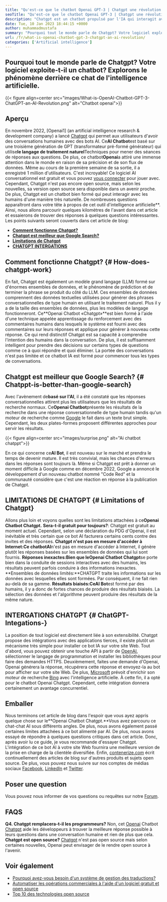 ```yaml
---
title: "Qu'est-ce que le chatbot Openai GPT-3 | Chatgpt une révolution de l'IA" 
seoTitle: "Qu'est-ce que le chatbot Openai GPT-3 | Chatgpt une révolution de l'IA" 
description: "Chatgpt est un chatbot propulsé par l'IA qui interagit avec les humains de manière naturelle. Ce chatbot OpenAI est basé sur le modèle de traitement de la langue appelée GPT-3." 
date: Tue, 10 Jan 2023 18:44:15 +0000
author: muhammadmustafa
summary: "Pourquoi tout le monde parle de Chatgpt? Votre logiciel exploite-t-il un chatbot? Explorons le phénomène derrière ce chat de l'intelligence artificielle." 
url: /fr/what-is-openai-chatbot-gpt-3-chatgpt-an-ai-revolution/
categories: ['Artificial intelligence']
---
```


## Pourquoi tout le monde parle de Chatgpt? Votre logiciel exploite-t-il un chatbot? Explorons le phénomène derrière ce chat de l'intelligence artificielle.

{{< figure align=center src="images/What-is-OpenAI-Chatbot-GPT-3-ChatGPT-an-AI-Revolution.png" alt="Chatbot openai">}}


## Aperçu

En novembre 2022, [Openai1] (an artificial intelligence research & development company) a lancé [Chatgpt][2] qui permet aux utilisateurs d'avoir des conversations humaines avec des bots AI. Ce**AI Chatbot**est basé sur une troisième génération de GPT (transformateur pré-formé générateur) qui utilise**le langage de traitement naturel**Techniques pour mener des séances de réponses aux questions. De plus, ce chatbot**Openai**a attiré une immense attention dans le monde en raison de sa précision et de son flux de données. Même au cours de la première semaine de sa sortie, il a enregistré 1 million d'utilisateurs. C'est incroyable!
Ce logiciel AI conversationnel est gratuit et vous pouvez [vous connecter][3] pour jouer avec. Cependant, Chatgpt n'est pas encore open source, mais selon les nouvelles, sa version open source sera disponible dans un avenir proche. De plus, Chatgpt est un chatbot bien formé qui peut interagir avec les humains d'une manière très naturelle. De nombreuses questions apparaîtront dans votre tête à propos de cet outil d'intelligence artificielle**. Ainsi, nous allons parcourir quelques kilomètres de l'avant dans cet article et essaierons de trouver des réponses à quelques questions intéressantes.
Les points suivants seront couverts dans cet article de blog:
  * **[Comment fonctionne Chatgpt?][4]**
  * **[Chatgpt est meilleur que Google Search?][5]**
  * **[Limitations de Chatgpt][6]**
  * **[CHATGPT INTERGATIONS][7]**

## Comment fonctionne Chatgpt?   {# How-does-chatgpt-work}
En fait, Chatgpt est également un modèle grand langage (LLM) formé sur d'énormes ensembles de données, et le phénomène de prédiction et de terminer la phrase se produit du côté du LLM. Ces ensembles de données comprennent des données textuelles utilisées pour générer des phrases conversationnelles de type humain en utilisant le traitement naturel. Plus il y a de la taille des ensembles de données, plus les modèles de langage fonctionneront.
Ce**Openai Chatbot «Chatgpt»**est bien formé à l'aide d'une technique appelée apprentissage du renforcement avec des commentaires humains dans lesquels le système est fourni avec des commentaires sur leurs réponses et applique pour générer à nouveau cette réponse. Ce qui rend distinctif Chatgpt est sa capacité à comprendre l'intention des humains dans la conversation. De plus, il est suffisamment intelligent pour prendre des décisions sur certains types de questions comme ce à quoi répondre et quoi éliminer. La portée des conversations n'est pas limitée et ce chatbot IA est formé pour commencer tous les types de conversations.

## Chatgpt est meilleur que Google Search?   {# Chatppt-is-better-than-google-search}
Avec l'avènement de**basé sur l'AI**, il a été constaté que les réponses conversationnelles attirent plus les utilisateurs que les résultats de recherche normaux. Ce**Openai Chatbot**présente les résultats de la recherche dans une réponse conversationnelle de type humain tandis qu'un moteur de recherche comme [Google][8] le fait dans un texte brut simple. Cependant, les deux plates-formes proposent différentes approches pour servir les résultats.

{{< figure align=center src="images/surprise.png" alt="Ai chatbot chatppt">}}

En ce qui concerne ce**AI Bot**, il est nouveau sur le marché et prendra le temps de devenir mature. Il est très convivial, mais les chances d'erreurs dans les réponses sont toujours là. Même si Chatgpt est prêt à donner un moment difficile à Google comme en décembre 2022, Google a annoncé le développement d'un nouveau chatbot nommé "Code Red" et la communauté considère que c'est une réaction en réponse à la publication de Chatgpt.

## LIMITATIONS DE CHATGPT   {# Limitations of Chatgpt}
Allons plus loin et voyons quelles sont les limitations attachées à ce**Openai Chatbot Chatgpt.**
**Sera-t-il gratuit pour toujours?**: Chatgpt est gratuit au moment actuel. Cependant, selon une déclaration du PDG d'Openai, il est inévitable et très certain que ce bot AI facturera certains cents contre des invites et des réponses.
**Chatgpt n'est pas en mesure d'accéder à Internet:**Ce chatbot**AI**n'est pas en mesure d'accéder à Internet, il génère plutôt les réponses basées sur les ensembles de données qui lui sont fournis.
**Réponses inexactes:**Bien que le**Openai Chatbot Chatgpt**se porte bien dans la conduite de sessions interactives avec des humains, les résultats peuvent parfois conduire à des informations inexactes.
**Ensembles de données limités:**CHATGPT traite les informations sur les données avec lesquelles elles sont formées. Par conséquent, il ne fait rien au-delà de sa gamme.
**Résultats biaisés:**Ce**AI Bot**est formé par des humains, il y a donc de fortes chances de produire des résultats biaisés. La sélection des données et l'algorithme peuvent produire des résultats de la même nature.

## INTERGATIONS CHATGPT   {# ChatGPT-Integations-}
La position de tout logiciel est directement liée à son extensibilité. Chatgpt propose des intégrations avec des applications tierces, il existe plutôt un mécanisme très simple pour installer ce bot IA sur votre site Web. Tout d'abord, vous pouvez obtenir une touche API à partir de [OpenAI][1], sélectionner le langage de programmation et installer les bibliothèques pour faire des demandes HTTPS. Deuxièmement, faites une demande d'Openai, Openai générera la réponse, récupérera cette réponse et envoyez-la au bot pour afficher sur votre site Web.
De plus, [Microsoft][9] prévoit d'enrichir son moteur de recherche [Bing][10] avec l'intelligence artificielle. À cette fin, il a opté pour le chatbot Openai Chatgpt. Cependant, cette intégration donnera certainement un avantage concurrentiel.

## Emballer
Nous terminons cet article de blog dans l'espoir que vous ayez appris quelque chose sur le**Openai Chatbot Chatgpt.**Vous avez parcouru ce chat-chat AI sous différents angles. De plus, nous avons également passé certaines limites attachées à ce bot alimenté par AI. De plus, nous avons essayé de répondre à quelques questions critiques dans cet article. Donc, après avoir lu ce guide, je vous recommande d'essayer Chatgpt. L'intégration de ce bot AI à votre site Web fournira une meilleure version de la prise en charge de la clientèle diversifiée.
Enfin, [contenerize.com][11] écrit continuellement des articles de blog sur d'autres produits et sujets open source. De plus, vous pouvez nous suivre sur nos comptes de médias sociaux [Facebook][12], [LinkedIn][13] et [Twitter][14].

## Poser une question
Vous pouvez nous informer de vos questions ou requêtes sur notre [Forum][15].

## FAQS
**Q4. Chatgpt remplacera-t-il les programmeurs?**
Non, cet [Openai][1] Chatbot [Chatgpt][2] aide les développeurs à trouver la meilleure réponse possible à leurs questions dans une conversation humaine et rien de plus que cela.
**Chatgpt est open source?**
[Chatgpt][2] n'est pas open source mais selon certaines nouvelles, Openai peut envisager de le rendre open source à l'avenir.

## Voir également
  * [Pourquoi avez-vous besoin d'un système de gestion des traductions?][16]
  * [Automatiser les opérations commerciales à l'aide d'un logiciel gratuit et open source][17]
  * [Top 10 des technologies open source][18]

  
[1]: https://openai.com/
[2]: https://chat.openai.com/chat
[3]: https://chat.openai.com/
[4]: #How-does-ChatGPT-work
[5]: #ChatGPT-is-better-than-Google-Search
[6]: #Limitations-of-ChatGPT
[7]: #ChatGPT-integrations-
[8]: https://www.google.com/
[9]: https://www.microsoft.com/en-pk
[10]: https://www.bing.com/
[11]: https://www.containerize.com/
[12]: https://web.facebook.com/containerize
[13]: https://www.linkedin.com/company/containerize/
[14]: https://twitter.com/containerize_co
[15]: https://forum.containerize.com/
[16]: https://blog.containerize.com/software-development/why-do-you-need-a-translation-management-system/
[17]: https://blog.containerize.com/blogging/automate-business-operations-using-open-source-software/
[18]: https://blog.containerize.com/backup-and-sync-software/top-10-open-source-trending-technologies-of-2022/
